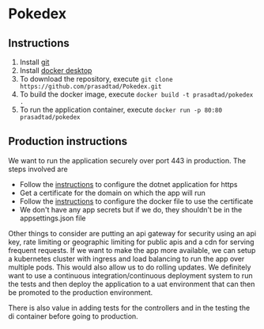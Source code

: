 # Pokedex

## Instructions

1. Install [git](https://git-scm.com)
2. Install [docker desktop](https://www.docker.com/products/docker-desktop)
3. To download the repository, execute `git clone https://github.com/prasadtad/Pokedex.git`
3. To build the docker image, execute `docker build -t prasadtad/pokedex .`
4. To run the application container, execute `docker run -p 80:80 prasadtad/pokedex`

## Production instructions

We want to run the application securely over port 443 in production. The steps involved are 
* Follow the [instructions](https://docs.microsoft.com/en-us/aspnet/core/security/enforcing-ssl?view=aspnetcore-5.0&tabs=visual-studio) to configure the dotnet application for https
* Get a certificate for the domain on which the app will run
* Follow the [instructions](https://docs.microsoft.com/en-us/aspnet/core/security/docker-compose-https?view=aspnetcore-5.0) to configure the docker file to use the certificate 
* We don't have any app secrets but if we do, they shouldn't be in the appsettings.json file

Other things to consider are putting an api gateway for security using an api key, rate limiting or geographic limiting for public apis and a cdn for serving frequent requests. If we want to make the app more available, we can setup a kubernetes cluster with ingress and load balancing to run the app over multiple pods. This would also allow us to do rolling updates. We definitely want to use a continuous integration/continuous deployment system to run the tests and then deploy the application to a uat environment that can then be promoted to the production environment.

There is also value in adding tests for the controllers and in the testing the di container before going to production.
